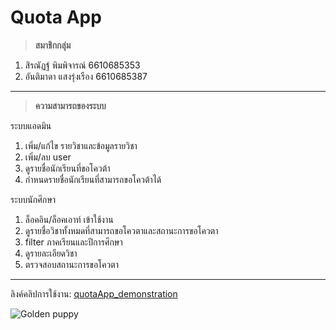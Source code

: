 # Quota App
> **สมาชิกกลุ่ม**
1. สิรณัฏฐ์ พิมพิจารณ์  6610685353
2. อันติมาดา แสงรุ่งเรือง  6610685387
****
> **ความสามารถของระบบ**

ระบบแอดมิน
1. เพิ่ม/แก้ไข รายวิชาและข้อมูลรายวิชา
2. เพิ่ม/ลบ user
3. ดูรายชื่อนักเรียนที่ขอโควต้า
4. กำหนดรายชื่อนักเรียนที่สามารถขอโควต้าได้

ระบบนักศึกษา
1. ล็อคอิน/ล็อคเอาท์ เข้าใช้งาน
2. ดูรายชื่อวิชาทั้งหมดที่สามารถขอโควตาและสถานะการขอโควตา
3. filter ภาคเรียนและปีการศึกษา
4. ดูรายละเอียดวิชา
5. ตรวจสอบสถานะการขอโควตา
****

ลิงค์คลิปการใช้งาน: [quotaApp_demonstration](https://google.com/)

![Golden puppy](https://lh3.googleusercontent.com/d/1Hgvnz_wJhN_kBDlaZTqLLtXifnc1GQ3w)
